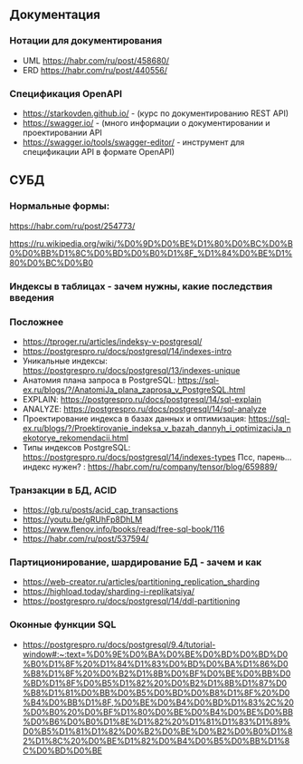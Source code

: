 ## Документация
### Нотации для документирования
- UML https://habr.com/ru/post/458680/
- ERD https://habr.com/ru/post/440556/
### Спецификация OpenAPI
- https://starkovden.github.io/ - (курс по документированию REST API)
- https://swagger.io/ - (много информации о документировании и проектировании API
- https://swagger.io/tools/swagger-editor/ - инструмент для спецификации API в формате OpenAPI)
## СУБД
### Нормальные формы:
https://habr.com/ru/post/254773/

https://ru.wikipedia.org/wiki/%D0%9D%D0%BE%D1%80%D0%BC%D0%B0%D0%BB%D1%8C%D0%BD%D0%B0%D1%8F_%D1%84%D0%BE%D1%80%D0%BC%D0%B0

### Индексы в таблицах - зачем нужны, какие последствия введения
### Посложнее
- https://tproger.ru/articles/indeksy-v-postgresql/
- https://postgrespro.ru/docs/postgresql/14/indexes-intro
- Уникальные индексы: https://postgrespro.ru/docs/postgresql/13/indexes-unique
- Анатомия плана запроса в PostgreSQL: https://sql-ex.ru/blogs/?/AnatomiJa_plana_zaprosa_v_PostgreSQL.html
- EXPLAIN: https://postgrespro.ru/docs/postgresql/14/sql-explain
- ANALYZE: https://postgrespro.ru/docs/postgresql/14/sql-analyze
- Проектирование индекса в базах данных и оптимизация: https://sql-ex.ru/blogs/?/Proektirovanie_indeksa_v_bazah_dannyh_i_optimizaciJa_nekotorye_rekomendacii.html
- Типы индексов PostgreSQL: https://postgrespro.ru/docs/postgresql/14/indexes-types
Псс, парень… индекс нужен? : https://habr.com/ru/company/tensor/blog/659889/
### Транзакции в БД, ACID
- https://gb.ru/posts/acid_cap_transactions
- https://youtu.be/gRUhFp8DhLM
- https://www.flenov.info/books/read/free-sql-book/116
- https://habr.com/ru/post/537594/
### Партиционирование, шардирование БД - зачем и как
- https://web-creator.ru/articles/partitioning_replication_sharding
- https://highload.today/sharding-i-replikatsiya/
- https://postgrespro.ru/docs/postgresql/14/ddl-partitioning
### Оконные функции SQL 
- https://postgrespro.ru/docs/postgresql/9.4/tutorial-window#:~:text=%D0%9E%D0%BA%D0%BE%D0%BD%D0%BD%D0%B0%D1%8F%20%D1%84%D1%83%D0%BD%D0%BA%D1%86%D0%B8%D1%8F%20%D0%B2%D1%8B%D0%BF%D0%BE%D0%BB%D0%BD%D1%8F%D0%B5%D1%82%20%D0%B2%D1%8B%D1%87%D0%B8%D1%81%D0%BB%D0%B5%D0%BD%D0%B8%D1%8F%20%D0%B4%D0%BB%D1%8F,%D0%BE%D0%B4%D0%BD%D1%83%2C%20%D0%B0%20%D0%BF%D1%80%D0%BE%D0%B4%D0%BE%D0%BB%D0%B6%D0%B0%D1%8E%D1%82%20%D1%81%D1%83%D1%89%D0%B5%D1%81%D1%82%D0%B2%D0%BE%D0%B2%D0%B0%D1%82%D1%8C%20%D0%BE%D1%82%D0%B4%D0%B5%D0%BB%D1%8C%D0%BD%D0%BE
